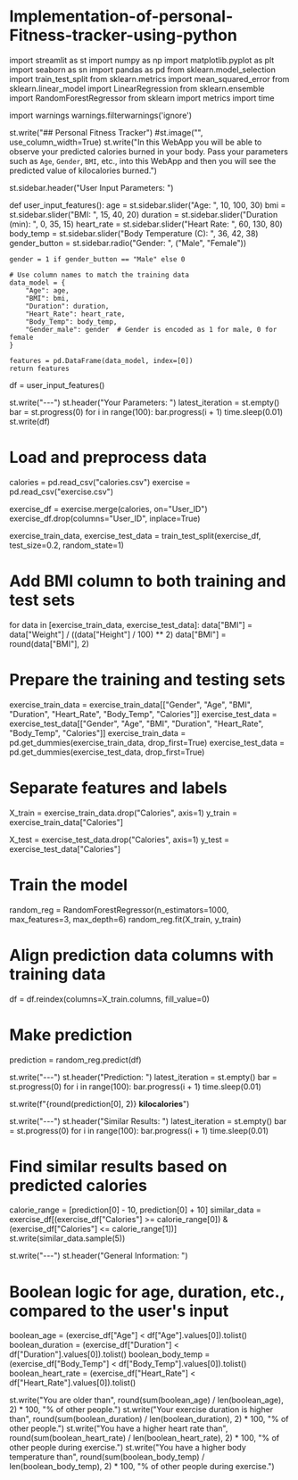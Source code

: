 # Implementation-of-personal-Fitness-tracker-using-python
import streamlit as st
import numpy as np
import matplotlib.pyplot as plt
import seaborn as sn
import pandas as pd
from sklearn.model_selection import train_test_split
from sklearn.metrics import mean_squared_error
from sklearn.linear_model import LinearRegression
from sklearn.ensemble import RandomForestRegressor
from sklearn import metrics
import time

import warnings
warnings.filterwarnings('ignore')

st.write("## Personal Fitness Tracker")
#st.image("", use_column_width=True)
st.write("In this WebApp you will be able to observe your predicted calories burned in your body. Pass your parameters such as `Age`, `Gender`, `BMI`, etc., into this WebApp and then you will see the predicted value of kilocalories burned.")

st.sidebar.header("User Input Parameters: ")

def user_input_features():
    age = st.sidebar.slider("Age: ", 10, 100, 30)
    bmi = st.sidebar.slider("BMI: ", 15, 40, 20)
    duration = st.sidebar.slider("Duration (min): ", 0, 35, 15)
    heart_rate = st.sidebar.slider("Heart Rate: ", 60, 130, 80)
    body_temp = st.sidebar.slider("Body Temperature (C): ", 36, 42, 38)
    gender_button = st.sidebar.radio("Gender: ", ("Male", "Female"))

    gender = 1 if gender_button == "Male" else 0

    # Use column names to match the training data
    data_model = {
        "Age": age,
        "BMI": bmi,
        "Duration": duration,
        "Heart_Rate": heart_rate,
        "Body_Temp": body_temp,
        "Gender_male": gender  # Gender is encoded as 1 for male, 0 for female
    }

    features = pd.DataFrame(data_model, index=[0])
    return features

df = user_input_features()

st.write("---")
st.header("Your Parameters: ")
latest_iteration = st.empty()
bar = st.progress(0)
for i in range(100):
    bar.progress(i + 1)
    time.sleep(0.01)
st.write(df)

# Load and preprocess data
calories = pd.read_csv("calories.csv")
exercise = pd.read_csv("exercise.csv")

exercise_df = exercise.merge(calories, on="User_ID")
exercise_df.drop(columns="User_ID", inplace=True)

exercise_train_data, exercise_test_data = train_test_split(exercise_df, test_size=0.2, random_state=1)

# Add BMI column to both training and test sets
for data in [exercise_train_data, exercise_test_data]:
    data["BMI"] = data["Weight"] / ((data["Height"] / 100) ** 2)
    data["BMI"] = round(data["BMI"], 2)

# Prepare the training and testing sets
exercise_train_data = exercise_train_data[["Gender", "Age", "BMI", "Duration", "Heart_Rate", "Body_Temp", "Calories"]]
exercise_test_data = exercise_test_data[["Gender", "Age", "BMI", "Duration", "Heart_Rate", "Body_Temp", "Calories"]]
exercise_train_data = pd.get_dummies(exercise_train_data, drop_first=True)
exercise_test_data = pd.get_dummies(exercise_test_data, drop_first=True)

# Separate features and labels
X_train = exercise_train_data.drop("Calories", axis=1)
y_train = exercise_train_data["Calories"]

X_test = exercise_test_data.drop("Calories", axis=1)
y_test = exercise_test_data["Calories"]

# Train the model
random_reg = RandomForestRegressor(n_estimators=1000, max_features=3, max_depth=6)
random_reg.fit(X_train, y_train)

# Align prediction data columns with training data
df = df.reindex(columns=X_train.columns, fill_value=0)

# Make prediction
prediction = random_reg.predict(df)

st.write("---")
st.header("Prediction: ")
latest_iteration = st.empty()
bar = st.progress(0)
for i in range(100):
    bar.progress(i + 1)
    time.sleep(0.01)

st.write(f"{round(prediction[0], 2)} **kilocalories**")

st.write("---")
st.header("Similar Results: ")
latest_iteration = st.empty()
bar = st.progress(0)
for i in range(100):
    bar.progress(i + 1)
    time.sleep(0.01)

# Find similar results based on predicted calories
calorie_range = [prediction[0] - 10, prediction[0] + 10]
similar_data = exercise_df[(exercise_df["Calories"] >= calorie_range[0]) & (exercise_df["Calories"] <= calorie_range[1])]
st.write(similar_data.sample(5))

st.write("---")
st.header("General Information: ")

# Boolean logic for age, duration, etc., compared to the user's input
boolean_age = (exercise_df["Age"] < df["Age"].values[0]).tolist()
boolean_duration = (exercise_df["Duration"] < df["Duration"].values[0]).tolist()
boolean_body_temp = (exercise_df["Body_Temp"] < df["Body_Temp"].values[0]).tolist()
boolean_heart_rate = (exercise_df["Heart_Rate"] < df["Heart_Rate"].values[0]).tolist()

st.write("You are older than", round(sum(boolean_age) / len(boolean_age), 2) * 100, "% of other people.")
st.write("Your exercise duration is higher than", round(sum(boolean_duration) / len(boolean_duration), 2) * 100, "% of other people.")
st.write("You have a higher heart rate than", round(sum(boolean_heart_rate) / len(boolean_heart_rate), 2) * 100, "% of other people during exercise.")
st.write("You have a higher body temperature than", round(sum(boolean_body_temp) / len(boolean_body_temp), 2) * 100, "% of other people during exercise.")
